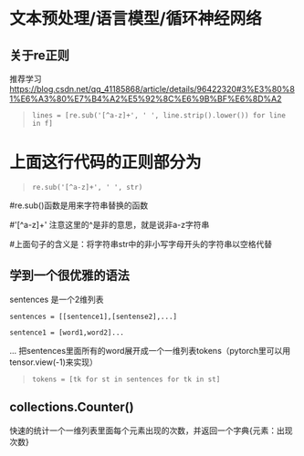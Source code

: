 # 文本预处理/语言模型/循环神经网络
## 关于re正则
推荐学习 <https://blog.csdn.net/qq_41185868/article/details/96422320#3%E3%80%81%E6%A3%80%E7%B4%A2%E5%92%8C%E6%9B%BF%E6%8D%A2>

>```
>lines = [re.sub(﻿'[^a-z]+'﻿, ' '﻿, line.strip(﻿)﻿.lower(﻿)﻿) for line in f]﻿

# 上面这行代码的正则部分为
>```
>re.sub(﻿'[^a-z]+'﻿, ' '﻿, str﻿)﻿

#re.sub()函数是用来字符串替换的函数﻿

#'[^a-z]+' 注意这里的^是非的意思，就是说非a-z字符串﻿

#上面句子的含义是：将字符串str中的非小写字母开头的字符串以空格代替

## 学到一个很优雅的语法
sentences 是一个2维列表
```
sentences = [[sentence1],[sentense2],...]

sentence1 = [word1,word2]...
```
...
把sentences里面所有的word展开成一个一维列表tokens（pytorch里可以用tensor.view(-1)来实现）
>```
>tokens = [tk for st in sentences for tk in st]

## collections.Counter()
快速的统计一个一维列表里面每个元素出现的次数，并返回一个字典{元素：出现次数}

